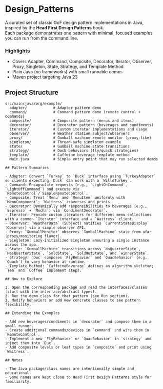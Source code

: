 # Design_Patterns

A curated set of classic GoF design pattern implementations in Java, inspired by the **Head First Design Patterns** book.  
Each package demonstrates one pattern with minimal, focused examples you can run from the command  line.

### Highlights
- Covers Adapter, Command, Composite, Decorator, Iterator, Observer, Proxy, Singleton, State, Strategy, and Template Method
- Plain Java (no frameworks) with small runnable demos
- Maven project targeting Java 23

## Project Structure

```
src/main/java/org/example/
  adapter/            # Adapter pattern demo
  command/            # Command pattern demo (remote control + commands)
  composite/          # Composite pattern (menus and items)
  decorator/          # Decorator pattern (beverages and condiments)
  iterator/           # Custom iterator implementations and usage
  observer/           # Weather station subject/observers
  proxy/              # Gumball machine remote monitor (proxy-like)
  singleton/          # Thread-safe singleton example
  state/              # Gumball machine state transitions
  strategy/           # Duck behaviors (fly/quack strategies)
  template/           # Caffeine beverage template method
  Main.java           # Simple entry point that may run selected demos

## Pattern Summaries

- Adapter: Convert `Turkey` to `Duck` interface using `TurkeyAdapter` so clients expecting `Duck` can work with a `WilldTurkey`.
- Command: Encapsulate requests (e.g., `LightOnCommand`, `LightOffCommand`) and execute via `RemoteControl`/`SimpleRemoteControl`.
- Composite: Treat `Menu` and `MenuItem` uniformly with `MenuComponent`; `Waitress` traverses and prints.
- Decorator: Dynamically add responsibilities to beverages (e.g., `Espresso` + `Mocha`) via `CondimentDecorator`.
- Iterator: Provide custom iterators for different menu collections with a common `Iterator` interface and a `Waitress` client.
- Observer: `WeatherData` (Subject) notifies `CurrentStateDisplay` (Observer) via a simple observer API.
- Proxy: `GumballMonitor` observes `GumballMachine` state from afar (proxy/monitoring flavor).
- Singleton: Lazy-initialized singleton ensuring a single instance across the app.
- State: `GumballMachine` transitions across `NoQuarterState`, `HasQuarterState`, `SoldState`, `SoldOutState`, and `winnerState`.
- Strategy: `Duc` composes `FlyBehavior` and `QuacBehavior` (e.g., `Quack`) to vary behavior at runtime.
- Template Method: `CaffeineBeverage` defines an algorithm skeleton; `Tea` and `Coffee` implement steps.

## How to Explore

1. Open the corresponding package and read the interfaces/classes (start with the interface/abstract types).
2. Run the demo class for that pattern (see Run section).
3. Modify behaviors or add new concrete classes to see pattern flexibility.

## Extending the Examples

- Add new beverages/condiments in `decorator` and compose them in a small runner.
- Create additional commands/devices in `command` and wire them in `RemoteControl`.
- Implement a new `FlyBehavior` or `QuacBehavior` in `strategy` and inject them into `Duc`.
- Add composite levels or leaf types in `composite` and print using `Waitress`.

## Notes

- The Java package/class names are intentionally simple and educational.
- Some names are kept close to Head First Design Patterns style for familiarity.